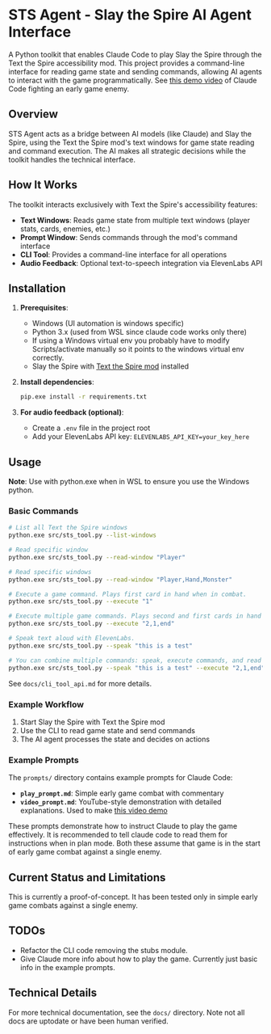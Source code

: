 # STS Agent - Slay the Spire AI Agent Interface

A Python toolkit that enables Claude Code to play Slay the Spire through the Text the Spire accessibility mod. This project provides a command-line interface for reading game state and sending commands, allowing AI agents to interact with the game programmatically. See [this demo video](https://www.youtube.com/watch?v=W46J357-c44) of Claude Code fighting an early game enemy.

## Overview

STS Agent acts as a bridge between AI models (like Claude) and Slay the Spire, using the Text the Spire mod's text windows for game state reading and command execution. The AI makes all strategic decisions while the toolkit handles the technical interface.

## How It Works

The toolkit interacts exclusively with Text the Spire's accessibility features:

- **Text Windows**: Reads game state from multiple text windows (player stats, cards, enemies, etc.)
- **Prompt Window**: Sends commands through the mod's command interface
- **CLI Tool**: Provides a command-line interface for all operations
- **Audio Feedback**: Optional text-to-speech integration via ElevenLabs API

## Installation

1. **Prerequisites**:
   - Windows (UI automation is windows specific)
   - Python 3.x (used from WSL since claude code works only there)
   - If using a Windows virtual env you probably have to modify Scripts/activate manually so it points to the windows virtual env correctly.
   - Slay the Spire with [Text the Spire mod](https://github.com/Wensber/TextTheSpire) installed

2. **Install dependencies**:
   ```bash
   pip.exe install -r requirements.txt
   ```

3. **For audio feedback (optional)**:
   - Create a `.env` file in the project root
   - Add your ElevenLabs API key: `ELEVENLABS_API_KEY=your_key_here`

## Usage

**Note**: Use with python.exe when in WSL to ensure you use the Windows python.

### Basic Commands

```bash
# List all Text the Spire windows
python.exe src/sts_tool.py --list-windows

# Read specific window
python.exe src/sts_tool.py --read-window "Player"

# Read specific windows
python.exe src/sts_tool.py --read-window "Player,Hand,Monster"

# Execute a game command. Plays first card in hand when in combat.
python.exe src/sts_tool.py --execute "1"

# Execute multiple game commands. Plays second and first cards in hand and ends turn when in combat.
python.exe src/sts_tool.py --execute "2,1,end"

# Speak text aloud with ElevenLabs.
python.exe src/sts_tool.py --speak "this is a test"

# You can combine multiple commands: speak, execute commands, and read windows (commands are always executed first)
python.exe src/sts_tool.py --speak "this is a test" --execute "2,1,end" --read-window "Player,Hand,Monster"
```

See `docs/cli_tool_api.md` for more details.

### Example Workflow

1. Start Slay the Spire with Text the Spire mod
2. Use the CLI to read game state and send commands
3. The AI agent processes the state and decides on actions

### Example Prompts

The `prompts/` directory contains example prompts for Claude Code:

- **`play_prompt.md`**: Simple early game combat with commentary
- **`video_prompt.md`**: YouTube-style demonstration with detailed explanations. Used to make [this video demo](https://www.youtube.com/watch?v=W46J357-c44)

These prompts demonstrate how to instruct Claude to play the game effectively.  It is recommended to tell claude code to read them for instructions when in plan mode. Both these assume that game is in the start of early game combat against a single enemy.

## Current Status and Limitations

This is currently a proof-of-concept. It has been tested only in simple early game combats against a single enemy.

## TODOs

- Refactor the CLI code removing the stubs module.
- Give Claude more info about how to play the game. Currently just basic info in the example prompts.

## Technical Details

For more technical documentation, see the `docs/` directory. Note not all docs are uptodate or have been human verified.